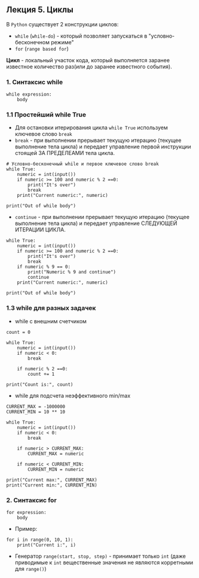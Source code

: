 ## Лекция 5. Циклы

В `Python` существует 2 конструкции циклов:
* `while` (`while-do`) - который позволяет запускаться в "условно-бесконечном режиме"
* `for` (`range based for`)

**Цикл** - локальный участок кода, который выполняется заранее известное количество раз(или до заранее известного события).

### 1. Синтаксис while
```
while expression:
    body
```

### 1.1 Простейший while True
* Для остановки итерирования цикла `while True` используем ключевое слово `break`
* `break` - при выполнении прерывает текущую итерацию (текущее выполнение тела цикла) и передает управление первой инструкции стоящей ЗА ПРЕДЕЛЕАМИ тела цикла.
```
# Условно-бесконечный while и первое ключевое слово break
while True:
    numeric = int(input())
    if numeric >= 100 and numeric % 2 ==0:
        print("It's over")
        break
    print("Current numeric:", numeric)

print("Out of while body")
```

* `continue` - при выполнении прерывает текущую итерацию (текущее выполнение тела цикла) и передает управление СЛЕДУЮЩЕЙ ИТЕРАЦИИ ЦИКЛА.
```
while True:
    numeric = int(input())
    if numeric >= 100 and numeric % 2 ==0:
        print("It's over")
        break
    if numeric % 9 == 0:
        print("Numeric % 9 and continue")
        continue
    print("Current numeric:", numeric)

print("Out of while body")
```

### 1.3 while для разных задачек
* while с внешним счетчиком
```
count = 0

while True:
    numeric = int(input())
    if numeric < 0:
        break

    if numeric % 2 ==0:
        count += 1

print("Count is:", count)
```

* while для подсчета неэффективного min/max
```
CURRENT_MAX = -1000000
CURRENT_MIN = 10 ** 10

while True:
    numeric = int(input())
    if numeric < 0:
        break

    if numeric > CURRENT_MAX:
        CURRENT_MAX = numeric

    if numeric < CURRENT_MIN:
        CURRENT_MIN = numeric

print("Current max:", CURRENT_MAX)
print("Current min:", CURRENT_MIN)
```

### 2. Синтаксис for
```
for expression:
    body
```

* Пример:
```
for i in range(0, 10, 1):
    print("Current i:", i)

```

* Генератор `range(start, stop, step)` - принимает только `int` (даже приводимые к `int` вещественные значения не являются корретными для `range()`)
